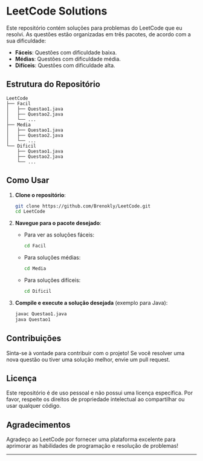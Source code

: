 # LeetCode Solutions

Este repositório contém soluções para problemas do LeetCode que eu resolvi. As questões estão organizadas em três pacotes, de acordo com a sua dificuldade:

- **Fáceis**: Questões com dificuldade baixa.
- **Médias**: Questões com dificuldade média.
- **Difíceis**: Questões com dificuldade alta.

## Estrutura do Repositório

```
LeetCode
├── Facil
│   ├── Questao1.java
│   ├── Questao2.java
│   └── ...
├── Media
│   ├── Questao1.java
│   ├── Questao2.java
│   └── ...
└── Dificil
    ├── Questao1.java
    ├── Questao2.java
    └── ...
```

## Como Usar

1. **Clone o repositório**:
   ```bash
   git clone https://github.com/Brenokly/LeetCode.git
   cd LeetCode
   ```

2. **Navegue para o pacote desejado**:
   - Para ver as soluções fáceis:
     ```bash
     cd Facil
     ```
   - Para soluções médias:
     ```bash
     cd Media
     ```
   - Para soluções difíceis:
     ```bash
     cd Dificil
     ```

3. **Compile e execute a solução desejada** (exemplo para Java):
   ```bash
   javac Questao1.java
   java Questao1
   ```

## Contribuições

Sinta-se à vontade para contribuir com o projeto! Se você resolver uma nova questão ou tiver uma solução melhor, envie um pull request.

## Licença

Este repositório é de uso pessoal e não possui uma licença específica. Por favor, respeite os direitos de propriedade intelectual ao compartilhar ou usar qualquer código.

## Agradecimentos

Agradeço ao LeetCode por fornecer uma plataforma excelente para aprimorar as habilidades de programação e resolução de problemas!

---
```

